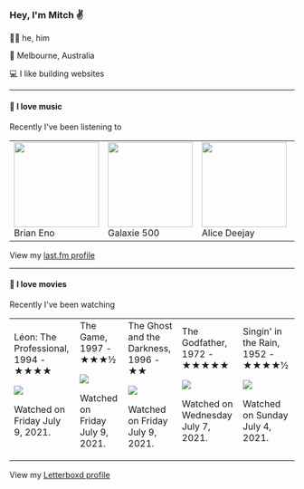<article><h3>Hey, I&#x27;m Mitch ✌️</h3><section><p>🙆‍♂️ he, him</p><p>📍 Melbourne, Australia</p><p>💻 I like building websites</p></section><hr/><section><h4>💽 I love music</h4><p>Recently I&#x27;ve been listening to</p><table><tbody><td><img src="https://lastfm.freetls.fastly.net/i/u/174s/918055ba2eb81528f93a8924dbab88f8.png" height="150px" alt="" role="presentation"/><br/>Brian Eno</td><td><img src="https://lastfm.freetls.fastly.net/i/u/174s/2240e89751f449f7bf87800c18a30ce6.png" height="150px" alt="" role="presentation"/><br/>Galaxie 500</td><td><img src="https://lastfm.freetls.fastly.net/i/u/174s/5a05ce70c58e1da583b31ad87308c6dc.png" height="150px" alt="" role="presentation"/><br/>Alice Deejay</td><td><img src="https://lastfm.freetls.fastly.net/i/u/174s/515b7450118c4ff0b8d0a9ad2b4375ec.png" height="150px" alt="" role="presentation"/><br/>Pavement</td><td><img src="https://lastfm.freetls.fastly.net/i/u/174s/8543e3e4990b41e688c937fb3669b07f.png" height="150px" alt="" role="presentation"/><br/>Crystal Stilts</td></tbody></table><span>View my <a href="https://www.last.fm/user/mylsb">last.fm profile</a></span></section><hr/><section><h4>📼 I love movies</h4><p>Recently I&#x27;ve been watching</p><table><tbody><td>Léon: The Professional, 1994 - ★★★★<br/><span> <p><img src="https://a.ltrbxd.com/resized/sm/upload/6x/vq/25/fy/gE8S02QUOhVnAmYu4tcrBlMTujz-0-500-0-750-crop.jpg?k=cbd1a5b46d"/></p> <p>Watched on Friday July 9, 2021.</p> </span></td><td>The Game, 1997 - ★★★½<br/><span> <p><img src="https://a.ltrbxd.com/resized/sm/upload/p4/tj/oj/ph/4b7QXyDJsDFXrwVHUNlrmezCZJC-0-500-0-750-crop.jpg?k=548a786635"/></p> <p>Watched on Friday July 9, 2021.</p> </span></td><td>The Ghost and the Darkness, 1996 - ★★<br/><span> <p><img src="https://a.ltrbxd.com/resized/film-poster/4/6/0/8/6/46086-the-ghost-and-the-darkness-0-500-0-750-crop.jpg?k=c99c800811"/></p> <p>Watched on Friday July 9, 2021.</p> </span></td><td>The Godfather, 1972 - ★★★★★<br/><span> <p><img src="https://a.ltrbxd.com/resized/film-poster/5/1/8/1/8/51818-the-godfather-0-500-0-750-crop.jpg?k=4537182ac1"/></p> <p>Watched on Wednesday July 7, 2021.</p> </span></td><td>Singin&#x27; in the Rain, 1952 - ★★★★½<br/><span> <p><img src="https://a.ltrbxd.com/resized/sm/upload/xc/8e/3x/nt/nUP6Kna8oiUl2VNbEQ4BJhTcpO8-0-500-0-750-crop.jpg?k=52817e411a"/></p> <p>Watched on Sunday July 4, 2021.</p> </span></td></tbody></table><span>View my <a href="https://letterboxd.com/myslab/">Letterboxd profile</a></span></section></article>